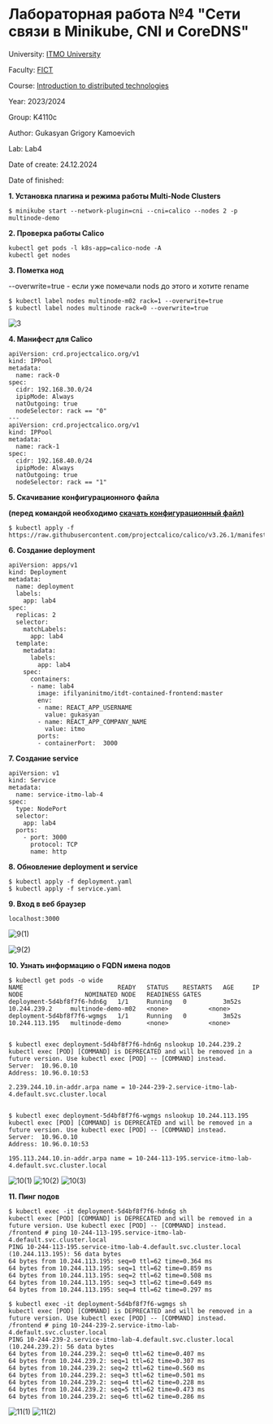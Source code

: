 # Лабораторная работа №4 "Сети связи в Minikube, CNI и CoreDNS"

University: [ITMO University](https://itmo.ru/ru/)

Faculty: [FICT](https://fict.itmo.ru)

Course: [Introduction to distributed technologies](https://github.com/itmo-ict-faculty/introduction-to-distributed-technologies)

Year: 2023/2024

Group: K4110с

Author: Gukasyan Grigory Kamoevich

Lab: Lab4

Date of create: 24.12.2024

Date of finished: 

**1. Установка плагина и режима работы Multi-Node Clusters**
```
$ minikube start --network-plugin=cni --cni=calico --nodes 2 -p multinode-demo
```
**2. Проверка работы Calico**

```
kubectl get pods -l k8s-app=calico-node -A
kubectl get nodes
```


**3. Пометка нод** 

--overwrite=true - если уже помечали nods до этого и хотите rename

```
$ kubectl label nodes multinode-m02 rack=1 --overwrite=true
$ kubectl label nodes multinode rack=0 --overwrite=true 
```
![3](https://github.com/user-attachments/assets/c8a4e8a6-1031-401c-a899-5b7a5aeecb11)



**4. Манифест для Calico**

```
apiVersion: crd.projectcalico.org/v1
kind: IPPool
metadata:
  name: rack-0
spec:
  cidr: 192.168.30.0/24
  ipipMode: Always
  natOutgoing: true
  nodeSelector: rack == "0"
---
apiVersion: crd.projectcalico.org/v1
kind: IPPool
metadata:
  name: rack-1
spec:
  cidr: 192.168.40.0/24
  ipipMode: Always
  natOutgoing: true
  nodeSelector: rack == "1"
```

**5. Скачивание конфигурационного файла**

**(перед командой необходимо [скачать конфигурационный файл)](https://github.com/projectcalico/calico/blob/master/manifests/calicoctl.yaml)**
```
$ kubectl apply -f https://raw.githubusercontent.com/projectcalico/calico/v3.26.1/manifests/calico.yaml
```

**6. Создание deployment**
```
apiVersion: apps/v1
kind: Deployment
metadata:
  name: deployment
  labels:
    app: lab4
spec:
  replicas: 2
  selector: 
    matchLabels:
      app: lab4
  template:
    metadata:
      labels:
        app: lab4
    spec:
      containers:
      - name: lab4
        image: ifilyaninitmo/itdt-contained-frontend:master
        env:
        - name: REACT_APP_USERNAME
          value: gukasyan
        - name: REACT_APP_COMPANY_NAME
          value: itmo
        ports:
        - containerPort:  3000

```

**7. Создание service**
```
apiVersion: v1
kind: Service
metadata:
  name: service-itmo-lab-4
spec:
  type: NodePort
  selector:
    app: lab4
  ports:
    - port: 3000
      protocol: TCP
      name: http
```

**8. Обновление deployment и service**
```
$ kubectl apply -f deployment.yaml
$ kubectl apply -f service.yaml
```

**9. Вход в веб браузер**
```
localhost:3000
```


![9(1)](https://github.com/user-attachments/assets/0506365c-04e5-4c0b-b7a6-e95dcb5ac2b8)

![9(2)](https://github.com/user-attachments/assets/c0a87561-e8cf-4ca1-b401-5149ff96a149)


**10. Узнать информацию о FQDN имена подов**
```
$ kubectl get pods -o wide
NAME                          READY   STATUS    RESTARTS   AGE     IP               NODE                 NOMINATED NODE   READINESS GATES
deployment-5d4bf8f7f6-hdn6g   1/1     Running   0          3m52s   10.244.239.2     multinode-demo-m02   <none>           <none>
deployment-5d4bf8f7f6-wgmgs   1/1     Running   0          3m52s   10.244.113.195   multinode-demo       <none>           <none>


$ kubectl exec deployment-5d4bf8f7f6-hdn6g nslookup 10.244.239.2
kubectl exec [POD] [COMMAND] is DEPRECATED and will be removed in a future version. Use kubectl exec [POD] -- [COMMAND] instead.
Server:  10.96.0.10
Address: 10.96.0.10:53

2.239.244.10.in-addr.arpa name = 10-244-239-2.service-itmo-lab-4.default.svc.cluster.local


$ kubectl exec deployment-5d4bf8f7f6-wgmgs nslookup 10.244.113.195
kubectl exec [POD] [COMMAND] is DEPRECATED and will be removed in a future version. Use kubectl exec [POD] -- [COMMAND] instead.
Server:  10.96.0.10
Address: 10.96.0.10:53

195.113.244.10.in-addr.arpa name = 10-244-113-195.service-itmo-lab-4.default.svc.cluster.local
```

![10(1)](https://github.com/user-attachments/assets/e665e956-e8a6-4794-bc79-9b197bc64022)
![10(2)](https://github.com/user-attachments/assets/7f8cd4df-c8f0-41e6-afc6-95c116126ba9)
![10(3)](https://github.com/user-attachments/assets/73233bf9-5a8a-4615-8aef-f06936153dfc)



**11. Пинг подов**
```
$ kubectl exec -it deployment-5d4bf8f7f6-hdn6g sh
kubectl exec [POD] [COMMAND] is DEPRECATED and will be removed in a future version. Use kubectl exec [POD] -- [COMMAND] instead.
/frontend # ping 10-244-113-195.service-itmo-lab-4.default.svc.cluster.local
PING 10-244-113-195.service-itmo-lab-4.default.svc.cluster.local (10.244.113.195): 56 data bytes
64 bytes from 10.244.113.195: seq=0 ttl=62 time=0.364 ms
64 bytes from 10.244.113.195: seq=1 ttl=62 time=0.859 ms
64 bytes from 10.244.113.195: seq=2 ttl=62 time=0.508 ms
64 bytes from 10.244.113.195: seq=3 ttl=62 time=0.649 ms
64 bytes from 10.244.113.195: seq=4 ttl=62 time=0.297 ms

$ kubectl exec -it deployment-5d4bf8f7f6-wgmgs sh 
kubectl exec [POD] [COMMAND] is DEPRECATED and will be removed in a future version. Use kubectl exec [POD] -- [COMMAND] instead.
/frontend # ping 10-244-239-2.service-itmo-lab-4.default.svc.cluster.local
PING 10-244-239-2.service-itmo-lab-4.default.svc.cluster.local (10.244.239.2): 56 data bytes
64 bytes from 10.244.239.2: seq=0 ttl=62 time=0.407 ms
64 bytes from 10.244.239.2: seq=1 ttl=62 time=0.307 ms
64 bytes from 10.244.239.2: seq=2 ttl=62 time=0.560 ms
64 bytes from 10.244.239.2: seq=3 ttl=62 time=0.501 ms
64 bytes from 10.244.239.2: seq=4 ttl=62 time=0.228 ms
64 bytes from 10.244.239.2: seq=5 ttl=62 time=0.473 ms
64 bytes from 10.244.239.2: seq=6 ttl=62 time=0.286 ms
```
![11(1)](https://github.com/user-attachments/assets/34ec0ca3-f5de-4ebc-9cb0-4da6163da81e)
![11(2)](https://github.com/user-attachments/assets/310e6203-f893-4314-aec7-a8411626f460)
